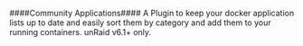 ####Community Applications####
A Plugin to keep your docker application lists up to date and easily sort them by category and add them to your running containers.  unRaid v6.1+ only.

